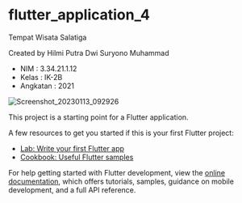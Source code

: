 # flutter_application_4

Tempat Wisata Salatiga

Created by Hilmi Putra Dwi Suryono Muhammad
- NIM : 3.34.21.1.12
- Kelas : IK-2B
- Angkatan : 2021

![Screenshot_20230113_092926](https://user-images.githubusercontent.com/84674938/212348621-ef94d8f2-fffb-4c93-a78b-0d32c1124190.png)


This project is a starting point for a Flutter application.

A few resources to get you started if this is your first Flutter project:

- [Lab: Write your first Flutter app](https://docs.flutter.dev/get-started/codelab)
- [Cookbook: Useful Flutter samples](https://docs.flutter.dev/cookbook)

For help getting started with Flutter development, view the
[online documentation](https://docs.flutter.dev/), which offers tutorials,
samples, guidance on mobile development, and a full API reference.
